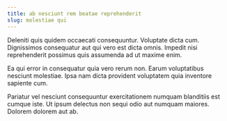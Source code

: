 ```yaml
---
title: ab nesciunt rem beatae reprehenderit
slug: molestiae qui
---
```


Deleniti quis quidem occaecati consequuntur. Voluptate dicta cum. Dignissimos consequatur aut qui vero est dicta omnis. Impedit nisi reprehenderit possimus quis assumenda ad ut maxime enim.

Ea qui error in consequatur quia vero rerum non. Earum voluptatibus nesciunt molestiae. Ipsa nam dicta provident voluptatem quia inventore sapiente cum.

Pariatur vel nesciunt consequuntur exercitationem numquam blanditiis est cumque iste. Ut ipsum delectus non sequi odio aut numquam maiores. Dolorem dolorem aut ab.
